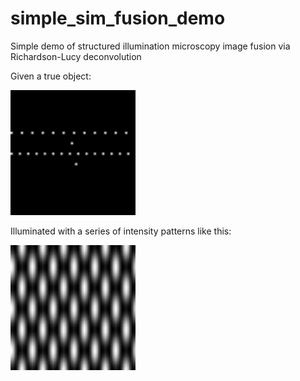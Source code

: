# simple_sim_fusion_demo
Simple demo of structured illumination microscopy image fusion via Richardson-Lucy deconvolution

Given a true object:

<img src="1_true_density.png" alt="True density" width="200">

Illuminated with a series of intensity patterns like this:

<img src="5_illumination_intensity.gif" alt="Illumination" width="200">
